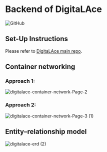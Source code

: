 # Backend of DigitaLAce

![GitHub](https://img.shields.io/github/license/CrownKira/digitalace-backend)

## Set-Up Instructions

Please refer to [DigitaLAce main repo](https://github.com/CrownKira/digitalace#getting-started).

## Container networking

### Approach 1:

![digitalace-container-network-Page-2](https://user-images.githubusercontent.com/24221801/119248648-2514be80-bbc5-11eb-872e-0b3fff1545a7.png)

### Approach 2:

![digitalace-container-network-Page-3 (1)](https://user-images.githubusercontent.com/24221801/119255226-2bb72c00-bbed-11eb-972a-41624b5cdc3b.png)

## Entity–relationship model

![digitalace-erd (2)](https://user-images.githubusercontent.com/24221801/118578199-4e48df80-b7be-11eb-8fc2-56b8e361721f.png)
